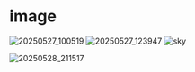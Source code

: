 # image

![20250527_100519](https://github.com/user-attachments/assets/d68c882e-e9b1-4d3e-a451-fe0fba57e50c)
![20250527_123947](https://github.com/user-attachments/assets/630aa18f-ae44-4d7c-9566-530b2b4f3983)
![sky](https://github.com/user-attachments/assets/7060ec26-ec4a-437a-8ec4-10533f8debd9)

![20250528_211517](https://github.com/user-attachments/assets/2ab416ba-c911-4c9d-a622-34cf76bcfd24)
